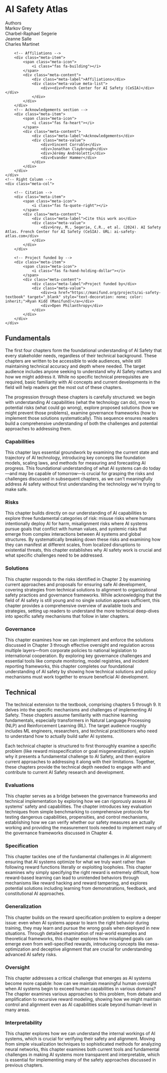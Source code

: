 # AI Safety Atlas


<div class="chapter-meta">
<div class="meta-grid">
    <!-- Left Column -->
    <div class="meta-col">
        <!-- Authors -->
        <div class="meta-item">
            <span class="meta-icon">
                <i class="fas fa-users"></i>
            </span>
            <div class="meta-content">
                <div class="meta-label">Authors</div>
                <div class="meta-value meta-list">
                    <div>
                    <div>Markov Grey</div>
                    <div>Charbel-Raphael Segerie</div>
                    <div>Jeanne Salle</div>
                    <div>Charles Martinet</div>
                    </div>
                </div>
            </div>
        </div>
        
        <!-- Affiliations -->
        <div class="meta-item">
            <span class="meta-icon">
                <i class="fas fa-building"></i>
            </span>
            <div class="meta-content">
                <div class="meta-label">Affiliations</div>
                <div class="meta-value meta-list">
                    <div><div>French Center for AI Safety (CeSIA)</div></div>
                </div>
            </div>
        </div>
        <!-- Acknowledgements section -->
        <div class="meta-item">
            <span class="meta-icon">
                <i class="fas fa-heart"></i>
            </span>
            <div class="meta-content">
                <div class="meta-label">Acknowledgements</div>
                <div class="meta-value">
                    <div>Vincent Corruble</div>
                    <div>Jonathan Claybrough</div>
                    <div>Jérémy Andréoletti</div>
                    <div>Evander Hammer</div>
                </div>
            </div>
        </div>
    </div>
    <!-- Right Column -->
    <div class="meta-col">

        <!-- Citation -->
        <div class="meta-item">
            <span class="meta-icon">
                <i class="fas fa-quote-right"></i>
            </span>
            <div class="meta-content">
                <div class="meta-label">Cite this work as</div>
                <div class="meta-value">
                    <div>Grey, M., Segerie, C.R., et al. (2024). AI Safety Atlas. French Center for AI Safety (CeSIA). URL: ai-safety-atlas.com</div>
                </div>
            </div>
        </div>

        <!-- Project funded by -->
        <div class="meta-item">
            <span class="meta-icon">
                <i class="fas fa-hand-holding-dollar"></i>
            </span>
            <div class="meta-content">
                <div class="meta-label">Project funded by</div>
                <div class="meta-value">
                    <div><a href="https://manifund.org/projects/ai-safety-textbook" target="_blank" style="text-decoration: none; color: inherit;">Ryan Kidd (Manifund)</a></div>
                    <div>Open Philanthropy</div>
                </div>
            </div>
        </div>
    </div>
</div>
</div>

## Fundamentals

The first four chapters form the foundational understanding of AI Safety that every stakeholder needs, regardless of their technical background. These chapters are written to be accessible to wide audiences, while still maintaining technical accuracy and depth where needed. The target audience includes anyone seeking to understand why AI Safety matters and how we might address it. While no specific technical prerequisites are required, basic familiarity with AI concepts and current developments in the field will help readers get the most out of these chapters.

The progression through these chapters is carefully structured: we begin with understanding AI capabilities (what the technology can do), move to potential risks (what could go wrong), explore proposed solutions (how we might prevent those problems), examine governance frameworks (how to implement those solutions systematically). This sequence ensures readers build a comprehensive understanding of both the challenges and potential approaches to addressing them.

### Capabilities

This chapter lays essential groundwork by examining the current state and trajectory of AI technology, introducing key concepts like foundation models, scaling laws, and methods for measuring and forecasting AI progress. This foundational understanding of what AI systems can do today—and may be capable of tomorrow—is crucial for grasping the risks and challenges discussed in subsequent chapters, as we can't meaningfully address AI safety without first understanding the technology we're trying to make safe.

### Risks

This chapter builds directly on our understanding of AI capabilities to explore three fundamental categories of risk: misuse risks where humans intentionally deploy AI for harm, misalignment risks where AI systems pursue goals that conflict with human values, and systemic risks that emerge from complex interactions between AI systems and global structures. By systematically breaking down these risks and examining how they can manifest at different scales, from localized disruptions to existential threats, this chapter establishes why AI safety work is crucial and what specific challenges need to be addressed.

### Solutions

This chapter responds to the risks identified in Chapter 2 by examining current approaches and proposals for ensuring safe AI development, covering strategies from technical solutions to alignment to organizational safety practices and governance frameworks. While acknowledging that the field of AI safety is still young and no single solution appears sufficient, this chapter provides a comprehensive overview of available tools and strategies, setting up readers to understand the more technical deep-dives into specific safety mechanisms that follow in later chapters.

### Governance 

This chapter examines how we can implement and enforce the solutions discussed in Chapter 3 through effective oversight and regulation across multiple layers—from corporate policies to national legislation to international cooperation. By exploring key governance challenges and essential tools like compute monitoring, model registries, and incident reporting frameworks, this chapter completes our foundational understanding of AI safety by showing how technical solutions and policy mechanisms must work together to ensure beneficial AI development.

## Technical

The technical extension to the textbook, comprising chapters 5 through 9. It delves into the specific mechanisms and challenges of implementing AI Safety. These chapters assume familiarity with machine learning fundamentals, especially transformers in Natural Language Processing (NLP) and Reinforcement Learning (RL). The target audience roughly includes ML engineers, researchers, and technical practitioners who need to understand how to actually build safer AI systems.

Each technical chapter is structured to first thoroughly examine a specific problem (like reward misspecification or goal misgeneralization), explain why it presents a fundamental challenge to AI Safety, and then explore current approaches to addressing it along with their limitations. Together, these chapters provide the technical depth needed to engage with and contribute to current AI Safety research and development.

### Evaluations

This chapter serves as a bridge between the governance frameworks and technical implementation by exploring how we can rigorously assess AI systems' safety and capabilities. The chapter introduces key evaluation techniques from simple benchmarking to comprehensive protocols for testing dangerous capabilities, propensities, and control mechanisms, establishing how we can verify whether our safety measures are actually working and providing the measurement tools needed to implement many of the governance frameworks discussed in Chapter 4.

### Specification

This chapter tackles one of the fundamental challenges in AI alignment: ensuring that AI systems optimize for what we truly want rather than following reward functions literally or exploiting loopholes. This chapter examines why simply specifying the right reward is extremely difficult, how reward-based learning can lead to unintended behaviors through mechanisms like reward hacking and reward tampering, and explores potential solutions including learning from demonstrations, feedback, and constitutional AI approaches.

### Generalization

This chapter builds on the reward specification problem to explore a deeper issue: even when AI systems appear to learn the right behavior during training, they may learn and pursue the wrong goals when deployed in new situations. Through detailed examination of real-world examples and theoretical frameworks, this chapter explores how misaligned goals can emerge even from well-specified rewards, introducing concepts like mesa-optimization and deceptive alignment that are crucial for understanding advanced AI safety risks.

### Oversight

This chapter addresses a critical challenge that emerges as AI systems become more capable: how can we maintain meaningful human oversight when AI systems begin to exceed human capabilities in various domains? The chapter examines various approaches to this problem, from debate and amplification to recursive reward modeling, showing how we might maintain control and alignment even as AI capabilities scale beyond human-level in many areas.

### Interpretability

This chapter explores how we can understand the internal workings of AI systems, which is crucial for verifying their safety and alignment. Moving from simple visualization techniques to sophisticated methods for analyzing neural networks, this chapter examines both current tools and fundamental challenges in making AI systems more transparent and interpretable, which is essential for implementing many of the safety approaches discussed in previous chapters.

